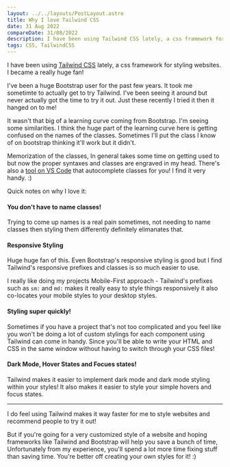 ```yaml
---
layout: ../../layouts/PostLayout.astro
title: Why I love Tailwind CSS
date: 31 Aug 2022
compareDate: 31/08/2022
description: I have been using Tailwind CSS lately, a css framework for styling websites. I became a really huge fan!
tags: CSS, TailwindCSS
---
```


I have been using [Tailwind CSS](https://tailwindcss.com/) lately, a css framework for styling websites. I became a really huge fan!

I've been a huge Bootstrap user for the past few years. It took me sometimte to actually get to try Tailwind. I've been seeing it around but never actually got the time to try it out. Just these recently I tried it then it hanged on to me!

It wasn't that big of a learning curve coming from Bootstrap. I'm seeing some similarities. I think the huge part of the learning curve here is getting confused on the names of the classes. Sometimes I'll put the class I know of on bootstrap thinking it'll work but it didn't.

Memorization of the classes, In general takes some time on getting used to but now the proper syntaxes and classes are engraved in my head. There's also a [tool on VS Code](https://marketplace.visualstudio.com/items?itemName=bradlc.vscode-tailwindcss) that autocomplete classes for you! I find it very handy. :)

Quick notes on why I love it:

#### **You don't have to name classes!**

Trying to come up names is a real pain sometimes, not needing to name classes then styling them differently definitely elimanates that.

#### **Responsive Styling**

Huge huge fan of this. Even Bootstrap's responsive styling is good but I find Tailwind's responsive prefixes and classes is so much easier to use. 

I really like doing my projects Mobile-First approach - Tailwind's prefixes such as <code>sm:</code> and <code>md:</code> makes it really easy to style things responsively it also co-locates your mobile styles to your desktop styles.

#### **Styling super quickly!**

Sometimes if you have a project that's not too complicated and you feel like you won't be doing a lot of custom stylings for each component using Tailwind can come in handy. Since you'll be able to write your HTML and CSS in the same window without having to switch through your CSS files!


#### **Dark Mode, Hover States and Focues states!**

Tailwind makes it easier to implement dark mode and dark mode styling within your styles! It also makes it easier to style your simple hovers and focus states.


---

I do feel using Tailwind makes it way faster for me to style websites and recommend people to try it out! 

But if you're going for a very customized style of a website and hoping frameworks like Tailwind and Bootstrap will help you save a bunch of time, Unfortunately from my experience, you'll spend a lot more time fixing stuff than saving time. You're better off creating your own styles for it! :)






